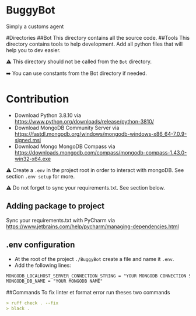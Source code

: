 # BuggyBot
Simply a customs agent

#Directories
##Bot
This directory contains all the source code.
##Tools
This directory contains tools to help development. Add all python files that will help you to dev easier.

:warning: This directory should not be called from the `Bot` directory.

:arrow_right: You can use constants from the Bot directory if needed.

# Contribution
- Download Python 3.8.10 via https://www.python.org/downloads/release/python-3810/
- Download MongoDB Community Server via https://fastdl.mongodb.org/windows/mongodb-windows-x86_64-7.0.9-signed.msi
- Download Mongo MongoDB Compass via https://downloads.mongodb.com/compass/mongodb-compass-1.43.0-win32-x64.exe

:warning: Create a `.env` in the project root in order to interact with mongoDB. See section `.env setup` for more.

:warning: Do not forget to sync your requirements.txt. See section below.

## Adding package to project
Sync your requirements.txt with PyCharm via https://www.jetbrains.com/help/pycharm/managing-dependencies.html

## .env configuration
- At the root of the project `./BuggyBot` create a file and name it `.env`.
- Add the following lines:
```md
MONGODB_LOCALHOST_SERVER_CONNECTION_STRING = "YOUR MONGODB CONNECTION STRING"
MONGODB_DB_NAME = "YOUR MONGODB NAME"
```

##Commands
To fix linter et format error run theses two commands
```md
> ruff check . --fix
> black .
```
